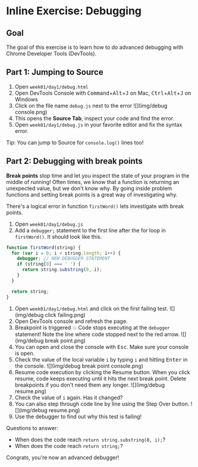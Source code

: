 # Inline Exercise: Debugging

## Goal

The goal of this exercise is to learn how to do advanced debugging with Chrome Developer Tools (DevTools).

## Part 1: Jumping to Source

1. Open `week01/day1/debug.html`
1. Open DevTools Console with <kbd>Command</kbd>+<kbd>Alt</kbd>+<kbd>J</kbd> on Mac, <kbd>Ctrl</kbd>+<kbd>Alt</kbd>+<kbd>J</kbd> on Windows
1. Click on the file name `debug.js` next to the error
  ![](img/debug console.png)
1. This opens the **Source Tab**, inspect your code and find the error.
1. Open `week01/day1/debug.js` in your favorite editor and fix the syntax error.

Tip: You can jump to Source for `console.log()` lines too!

## Part 2: Debugging with break points

**Break points** stop time and let you inspect the state of your program in the
middle of running! Often times, we know that a function is returning an unexpected
value, but we don't know why. By going inside problem functions and setting break
points is a great way of investigating why.

There's a logical error in function `firstWord()` lets investigate with
break points.

1. Open `week01/day1/debug.js`
1. Add a `debugger;` statement to the first line after the for loop in `firstWord()`. It should look like this.
  ```javascript
  function firstWord(string) {
    for (var i = 0; i < string.length; i++) {
      debugger; // NEW DEBUGGER STATEMENT
      if (string[0] === ' ') {
        return string.substring(0, i);
      }
    }

    return string;
  }
  ```
1. Open `week01/day1/debug.html` and click on the first failing test.
  ![](img/debug click failing.png)
1. Open DevTools console and refresh the page.
1. Breakpoint is triggered :boom: Code stops executing at the `debugger` statement! Note the line where code stopped next to the red arrow.
  ![](img/debug break point.png)
1. You can open and close the console with <kbd>Esc</kbd>. Make sure your console is open.
1. Check the value of the local variable `i` by typing `i` and hitting <kbd>Enter</kbd> in the console.
  ![](img/debug break point console.png)
1. Resume code execution by clicking the Resume button. When you click resume, code keeps executing until it hits the next break point. Delete breakpoints if you don't need them any longer.
  ![](img/debug resume.png)
1. Check the value of `i` again. Has it changed?
1. You can also step through code line by line using the Step Over button.
  ![](img/debug resume.png)
1. Use the debugger to find out why this test is failing!

Questions to answer:

* When does the code reach `return string.substring(0, i);`?
* When does the code reach `return string;`?

Congrats, you're now an advanced debugger!
